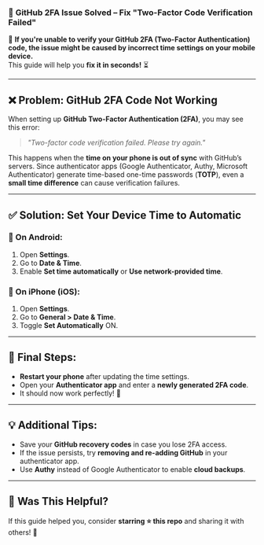 ### 📌 **GitHub 2FA Issue Solved – Fix "Two-Factor Code Verification Failed"**  

🚀 **If you're unable to verify your GitHub 2FA (Two-Factor Authentication) code, the issue might be caused by incorrect time settings on your mobile device.**  
This guide will help you **fix it in seconds!** ⏳  

---

## ❌ **Problem: GitHub 2FA Code Not Working**  
When setting up **GitHub Two-Factor Authentication (2FA)**, you may see this error:  

> _"Two-factor code verification failed. Please try again."_  

This happens when the **time on your phone is out of sync** with GitHub’s servers. Since authenticator apps (Google Authenticator, Authy, Microsoft Authenticator) generate time-based one-time passwords (**TOTP**), even a **small time difference** can cause verification failures.  

---

## ✅ **Solution: Set Your Device Time to Automatic**  

### **📱 On Android:**  
1. Open **Settings**.  
2. Go to **Date & Time**.  
3. Enable **Set time automatically** or **Use network-provided time**.  

### **📱 On iPhone (iOS):**  
1. Open **Settings**.  
2. Go to **General > Date & Time**.  
3. Toggle **Set Automatically** ON.  

---

## 🔄 **Final Steps:**  
- **Restart your phone** after updating the time settings.  
- Open your **Authenticator app** and enter a **newly generated 2FA code**.  
- It should now work perfectly! 🎉  

---

## 💡 **Additional Tips:**  
- Save your **GitHub recovery codes** in case you lose 2FA access.  
- If the issue persists, try **removing and re-adding GitHub** in your authenticator app.  
- Use **Authy** instead of Google Authenticator to enable **cloud backups**.  

---

## 🌟 **Was This Helpful?**  
If this guide helped you, consider **starring ⭐ this repo** and sharing it with others! 🚀  
